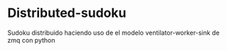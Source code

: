 # Distributed-sudoku

Sudoku distribuido haciendo uso de el modelo ventilator-worker-sink de zmq con python
